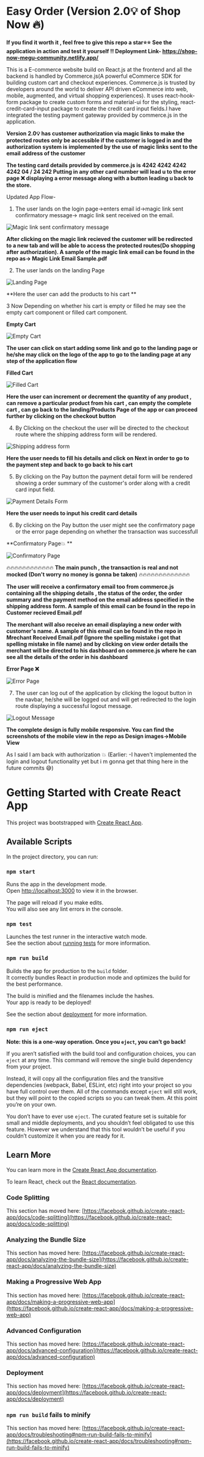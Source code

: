 # Easy Order (Version 2.0💡 of Shop Now 🔥)
**If you find it worth it , feel free to give this repo a star⭐⭐**
**See the application in action and test it yourself !! Deployment Link-  https://shop-now-megu-community.netlify.app/**

This is a E-commerce website build on React.js at the frontend and all the backend is handled by Commerce.js(A powerful eCommerce SDK for building custom cart and checkout experiences. Commerce.js is trusted by developers around the world to deliver API driven eCommerce into web, mobile, augmented, and virtual shopping experiences).
It uses react-hook-form package to create custom forms and material-ui for the styling, react-credit-card-input package to create the credit card input fields.I have integrated the testing payment gateway provided by commerce.js in the application. 

**Version 2.0💡 has customer authorization via magic links to make the protected routes only be accessible if the customer is logged in and the authorization system is implemented by the use of magic links sent to the email address of the customer**

**The testing card details provided by commerce.js is
4242 4242 4242 4242   04 / 24  242
Putting in any other card number will lead u to the error page ❌ displaying a error message along with a button leading u back to the store.**

Updated App Flow-

1. The user lands on the login page->enters email id->magic link sent confirmatory message-> magic link sent received on the email.

![Magic link sent confirmatory message](https://user-images.githubusercontent.com/66476812/138589638-db90716a-bb87-45bb-9065-67e1f39e6d44.png)

**After clicking on the magic link recieved the customer will be redirected to a new tab and will be able to access the protected routes(Do shopping after authorization). A sample of the magic link email can be found in the repo as-> Magic Link Email Sample.pdf**

2. The user lands on the landing Page

![Landing Page](https://user-images.githubusercontent.com/66476812/136556820-d298021d-1007-4d58-be4b-47833d25bf51.png)

**Here the user can add the products to his cart **

3  Now Depending on whether his cart is empty or filled he may see the empty cart component or filled cart component.

**Empty Cart**

![Empty Cart](https://user-images.githubusercontent.com/66476812/136557274-83e00c0a-1ecb-437d-be91-a516498e57e9.png)

**The user can click on start adding some link and go to the landing page or he/she may click on the logo of the app to go to the landing page at any step of the application flow**

**Filled Cart**

![Filled Cart](https://user-images.githubusercontent.com/66476812/136557341-88a3ad1f-b40d-46d1-8b86-a6df0fed3864.png)

**Here the user can increment or decrement the quantity of any product , can remove a particular product from his cart , can empty the complete cart , can go back to the landing/Products Page of the app or can proceed further by clicking on the checkout button**

4. By Clicking on the checkout the user will be directed to the checkout route where the shipping address form will be rendered.

![Shipping address form](https://user-images.githubusercontent.com/66476812/136558243-79e6684e-6b93-4ace-81bf-79744134ad40.png)

**Here the user needs to fill his details and click on Next in order to go to the payment step and back to go back to his cart**

5. By clicking on the Pay button the payment detail form will be rendered showing a order summary of the customer's order along with a credit card input field.

![Payment Details Form](https://user-images.githubusercontent.com/66476812/136558771-aadf5ac3-5d1a-4836-aee2-2bc40e6edb06.png)

**Here the user needs to input his credit card details**

6. By clicking on the Pay button the user might see the confirmatory page or the error page depending on whether the transaction was successfull 

**Confirmatory Page💥 **

![Confirmatory Page](https://user-images.githubusercontent.com/66476812/136559074-4ec924db-79c8-42cb-9f00-ac6a5056e1ea.png)

🔥🔥🔥🔥🔥🔥🔥🔥🔥🔥🔥🔥 **The main punch , the transaction is real and not mocked (Don't worry no money is gonna be taken)** 🔥🔥🔥🔥🔥🔥🔥🔥🔥🔥🔥🔥🔥

**The user will receive a confirmatory email too from commerce.js containing all the shipping details , the status of the order, the order summary and the payment method on the email address specified in the shipping address form. A sample of this email can be found in the repo in Customer recieved Email.pdf**

**The merchant will also receive an email displaying a new order with customer's name. A sample of this email can be found in the repo in Mrechant Received Email.pdf (Ignore the spelling mistake i got that spelling mistake in file name) and by clicking on view order details the merchant will be directed to his dashboard on commerce.js where he can see all the details of the order in his dashboard**


**Error Page ❌**

![Error Page](https://user-images.githubusercontent.com/66476812/136559240-8f881175-3c2d-4d47-a487-b34947580a93.png)

7. The user can log out of the application by clicking the logout button in the navbar, he/she will be logged out and will get redirected to the login route displaying a successful logout message.

![Logout Message](https://user-images.githubusercontent.com/66476812/138589777-cbaa19e8-91b7-40e9-b906-98eb95ab52cc.png)


**The complete design is fully mobile responsive. You can find the screenshots of the mobile view in the repo as Design images->Mobile View**

As I said I am back with authorization 💥 (Earlier: -I haven't implemented the login and logout functionality yet but i m gonna get that thing here in the future commits 😅)




# Getting Started with Create React App

This project was bootstrapped with [Create React App](https://github.com/facebook/create-react-app).

## Available Scripts

In the project directory, you can run:

### `npm start`

Runs the app in the development mode.\
Open [http://localhost:3000](http://localhost:3000) to view it in the browser.

The page will reload if you make edits.\
You will also see any lint errors in the console.

### `npm test`

Launches the test runner in the interactive watch mode.\
See the section about [running tests](https://facebook.github.io/create-react-app/docs/running-tests) for more information.

### `npm run build`

Builds the app for production to the `build` folder.\
It correctly bundles React in production mode and optimizes the build for the best performance.

The build is minified and the filenames include the hashes.\
Your app is ready to be deployed!

See the section about [deployment](https://facebook.github.io/create-react-app/docs/deployment) for more information.

### `npm run eject`

**Note: this is a one-way operation. Once you `eject`, you can’t go back!**

If you aren’t satisfied with the build tool and configuration choices, you can `eject` at any time. This command will remove the single build dependency from your project.

Instead, it will copy all the configuration files and the transitive dependencies (webpack, Babel, ESLint, etc) right into your project so you have full control over them. All of the commands except `eject` will still work, but they will point to the copied scripts so you can tweak them. At this point you’re on your own.

You don’t have to ever use `eject`. The curated feature set is suitable for small and middle deployments, and you shouldn’t feel obligated to use this feature. However we understand that this tool wouldn’t be useful if you couldn’t customize it when you are ready for it.

## Learn More

You can learn more in the [Create React App documentation](https://facebook.github.io/create-react-app/docs/getting-started).

To learn React, check out the [React documentation](https://reactjs.org/).

### Code Splitting

This section has moved here: [https://facebook.github.io/create-react-app/docs/code-splitting](https://facebook.github.io/create-react-app/docs/code-splitting)

### Analyzing the Bundle Size

This section has moved here: [https://facebook.github.io/create-react-app/docs/analyzing-the-bundle-size](https://facebook.github.io/create-react-app/docs/analyzing-the-bundle-size)

### Making a Progressive Web App

This section has moved here: [https://facebook.github.io/create-react-app/docs/making-a-progressive-web-app](https://facebook.github.io/create-react-app/docs/making-a-progressive-web-app)

### Advanced Configuration

This section has moved here: [https://facebook.github.io/create-react-app/docs/advanced-configuration](https://facebook.github.io/create-react-app/docs/advanced-configuration)

### Deployment

This section has moved here: [https://facebook.github.io/create-react-app/docs/deployment](https://facebook.github.io/create-react-app/docs/deployment)

### `npm run build` fails to minify

This section has moved here: [https://facebook.github.io/create-react-app/docs/troubleshooting#npm-run-build-fails-to-minify](https://facebook.github.io/create-react-app/docs/troubleshooting#npm-run-build-fails-to-minify)
